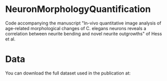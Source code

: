 # NeuronMorphologyQuantification
Code accompanying the manuscript "In-vivo quantitative image analysis of age-related morphological changes of C. elegans neurons reveals a correlation between neurite bending and novel neurite outgrowths" of Hess et al.

# Data
You can download the full dataset used in the publication at: 

